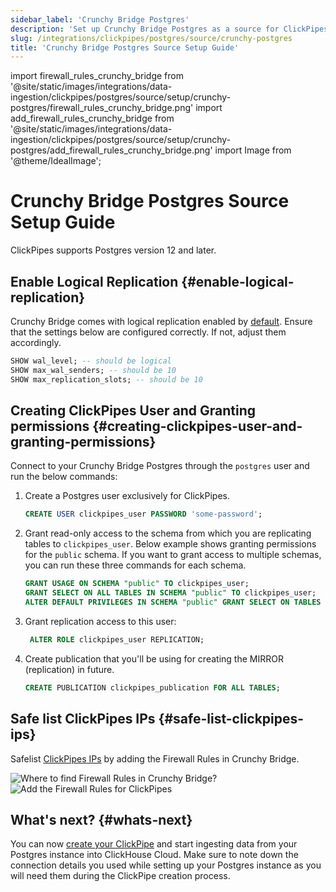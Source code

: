 ```yaml
---
sidebar_label: 'Crunchy Bridge Postgres'
description: 'Set up Crunchy Bridge Postgres as a source for ClickPipes'
slug: /integrations/clickpipes/postgres/source/crunchy-postgres
title: 'Crunchy Bridge Postgres Source Setup Guide'
---
```


import firewall_rules_crunchy_bridge from '@site/static/images/integrations/data-ingestion/clickpipes/postgres/source/setup/crunchy-postgres/firewall_rules_crunchy_bridge.png'
import add_firewall_rules_crunchy_bridge from '@site/static/images/integrations/data-ingestion/clickpipes/postgres/source/setup/crunchy-postgres/add_firewall_rules_crunchy_bridge.png'
import Image from '@theme/IdealImage';

# Crunchy Bridge Postgres Source Setup Guide


ClickPipes supports Postgres version 12 and later.

## Enable Logical Replication {#enable-logical-replication}

Crunchy Bridge comes with logical replication enabled by [default](https://docs.crunchybridge.com/how-to/logical-replication). Ensure that the settings below are configured correctly. If not, adjust them accordingly.

```sql
SHOW wal_level; -- should be logical
SHOW max_wal_senders; -- should be 10
SHOW max_replication_slots; -- should be 10
```

## Creating ClickPipes User and Granting permissions {#creating-clickpipes-user-and-granting-permissions}

Connect to your Crunchy Bridge Postgres through the `postgres` user and run the below commands:

1. Create a Postgres user exclusively for ClickPipes.

    ```sql
    CREATE USER clickpipes_user PASSWORD 'some-password';
    ```

2. Grant read-only access to the schema from which you are replicating tables to `clickpipes_user`. Below example shows granting permissions for the `public` schema. If you want to grant access to multiple schemas, you can run these three commands for each schema.

    ```sql
    GRANT USAGE ON SCHEMA "public" TO clickpipes_user;
    GRANT SELECT ON ALL TABLES IN SCHEMA "public" TO clickpipes_user;
    ALTER DEFAULT PRIVILEGES IN SCHEMA "public" GRANT SELECT ON TABLES TO clickpipes_user;
    ```

3. Grant replication access to this user:

    ```sql
     ALTER ROLE clickpipes_user REPLICATION;
    ```

4. Create publication that you'll be using for creating the MIRROR (replication) in future.

    ```sql
    CREATE PUBLICATION clickpipes_publication FOR ALL TABLES;
    ```

## Safe list ClickPipes IPs {#safe-list-clickpipes-ips}

Safelist [ClickPipes IPs](../../index.md#list-of-static-ips) by adding the Firewall Rules in Crunchy Bridge.

<Image size="lg" img={firewall_rules_crunchy_bridge} alt="Where to find Firewall Rules in Crunchy Bridge?" border/>

<Image size="lg" img={add_firewall_rules_crunchy_bridge} alt="Add the Firewall Rules for ClickPipes" border/>



## What's next? {#whats-next}

You can now [create your ClickPipe](../index.md) and start ingesting data from your Postgres instance into ClickHouse Cloud.
Make sure to note down the connection details you used while setting up your Postgres instance as you will need them during the ClickPipe creation process.
